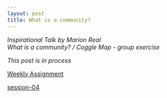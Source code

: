 ```yaml
---
layout: post
title: What is a community?
---
```

*Inspirational Talk by Marion Real*  
*What is a community? / Coggle Map - group exercise*  


*This post is in process*  

[Weekly Assignment](https://hackmd.io/@fablabbcn/SyLUuOS38#Weekly-Assignment---Communities)

[session-04](https://hackmd.io/@fablabbcn/SyLUuOS38#Session-04---Building-Communities-_-Remix-El-Barrio---25062020)
